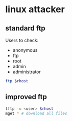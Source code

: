 # linux attacker

## standard ftp

Users to check:

- anonymous
- ftp
- root
- admin
- administrator

```bash
ftp $rhost
```

## improved ftp

```bash
lftp -u <user> $rhost
mget * # download all files
```
